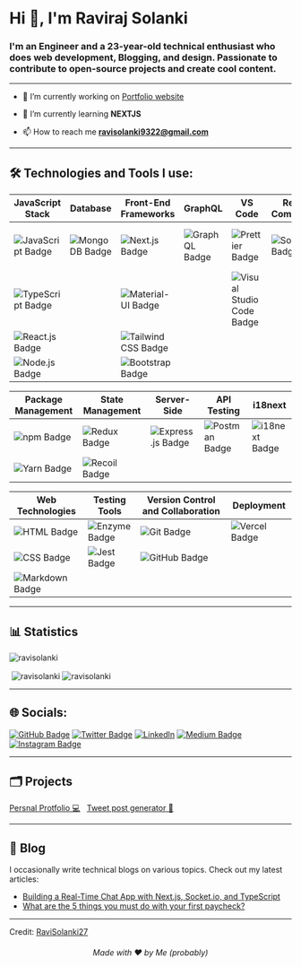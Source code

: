 <h1>Hi 👋, I'm Raviraj Solanki</h1>
<h3>I'm an Engineer and a 23-year-old technical enthusiast who does web development, Blogging, and design. Passionate to contribute to open-source projects and create cool content.</h3>

---

- 🔭 I’m currently working on [Portfolio website](https://ravisolanki27.github.io/Raviraj/)

- 🌱 I’m currently learning **NEXTJS**

- 📫 How to reach me **ravisolanki9322@gmail.com**

---


## 🛠️ Technologies and Tools I use:
| **JavaScript Stack**  | **Database**      | **Front-End Frameworks**        | **GraphQL**           | **VS Code**          | **Real-Time Communication** | **Form Libraries**     |
|-----------------------|-------------------|----------------------------------|-----------------------|-----------------------|-----------------------------|------------------------|
| ![JavaScript Badge](https://img.shields.io/badge/JavaScript-%23F7DF1E.svg?logo=javascript&logoColor=%23FFFFFF) | ![MongoDB Badge](https://img.shields.io/badge/MongoDB-%2347A248.svg?logo=mongodb&logoColor=white) | ![Next.js Badge](https://img.shields.io/badge/Next.js-%23000000.svg?logo=next.js&logoColor=white) | ![GraphQL Badge](https://img.shields.io/badge/GraphQL-%23E434AA.svg?logo=graphql&logoColor=white) | ![Prettier Badge](https://img.shields.io/badge/Prettier-%23F7B93E.svg?logo=prettier&logoColor=white) | ![Socket.io Badge](https://img.shields.io/badge/Socket.io-%23000000.svg?logo=socket.io&logoColor=white) | ![React Hook Form Badge](https://img.shields.io/badge/React%20Hook%20Form-%23000000.svg?logo=react&logoColor=white)
| ![TypeScript Badge](https://img.shields.io/badge/TypeScript-%23007ACC.svg?logo=typescript&logoColor=white) | | ![Material-UI Badge](https://img.shields.io/badge/Material--UI-%230081CB.svg?logo=material-ui&logoColor=white) | | ![Visual Studio Code Badge](https://img.shields.io/badge/Visual%20Studio%20Code-%23007ACC.svg?logo=visual-studio-code&logoColor=white) | | ![Yup Badge](https://img.shields.io/badge/Yup-%23FF6C37.svg?logo=yup&logoColor=white) 
| ![React.js Badge](https://img.shields.io/badge/React.js-%2361DAFB.svg?logo=react&logoColor=white) | | ![Tailwind CSS Badge](https://img.shields.io/badge/Tailwind%20CSS-%231a202c.svg?logo=tailwind-css&logoColor=white) | | | | ![Zod Badge](https://img.shields.io/badge/Zod-%23FF6C37.svg?logo=zod&logoColor=white)
| ![Node.js Badge](https://img.shields.io/badge/Node.js-%23339933.svg?logo=node.js&logoColor=white) | | ![Bootstrap Badge](https://img.shields.io/badge/Bootstrap-%23563D7C.svg?logo=bootstrap&logoColor=white) | |

| **Package Management** | **State Management** | **Server-Side**         | **API Testing**         | **i18next** |
|------------------------|-----------------------|-------------------------|-------------------------|-------------|
| ![npm Badge](https://img.shields.io/badge/npm-%23CB3837.svg?logo=npm&logoColor=white) | ![Redux Badge](https://img.shields.io/badge/Redux-%23764ABC.svg?logo=redux&logoColor=white) | ![Express.js Badge](https://img.shields.io/badge/Express.js-%23000000.svg?logo=express&logoColor=white) | ![Postman Badge](https://img.shields.io/badge/Postman-%23FF6C37.svg?logo=postman&logoColor=white) |![i18next Badge](https://img.shields.io/badge/i18next-%231a202c.svg?logo=i18next&logoColor=white)
| ![Yarn Badge](https://img.shields.io/badge/Yarn-%232C8EBB.svg?logo=yarn&logoColor=white) | ![Recoil Badge](https://img.shields.io/badge/Recoil-%231E415D.svg?logo=recoil&logoColor=white) |

| **Web Technologies**   | **Testing Tools**   | **Version Control and Collaboration**   | **Deployment**         |
|------------------------|----------------------|----------------------------------------|-------------------------|
| ![HTML Badge](https://img.shields.io/badge/HTML-%23E34F26.svg?logo=html5&logoColor=white) | ![Enzyme Badge](https://img.shields.io/badge/Enzyme-%23000000.svg?logo=enzyme&logoColor=white) | ![Git Badge](https://img.shields.io/badge/Git-%23F05032.svg?logo=git&logoColor=white) | ![Vercel Badge](https://img.shields.io/badge/Vercel-%23000000.svg?logo=vercel&logoColor=white) |
| ![CSS Badge](https://img.shields.io/badge/CSS-%231572B6.svg?logo=css3&logoColor=white) | ![Jest Badge](https://img.shields.io/badge/Jest-%23C21325.svg?logo=jest&logoColor=white) | ![GitHub Badge](https://img.shields.io/badge/GitHub-%23121011.svg?logo=github&logoColor=white) | |
| ![Markdown Badge](https://img.shields.io/badge/Markdown-%23000000.svg?logo=markdown&logoColor=white) | | | |


---

## 📊 Statistics

<p> <img src="https://komarev.com/ghpvc/?username=RaviSolanki27" alt="ravisolanki" /> </p>

<p>&nbsp;<img align="center" src="https://github-readme-stats.vercel.app/api?username=ravisolanki27&theme=gotham&show_icons=true" alt="ravisolanki" />
<img align="center" src="http://github-readme-streak-stats.herokuapp.com?user=ravisolanki27&theme=gotham&hide_border=true&date_format=M%20j%5B%2C%20Y%5D" alt="ravisolanki" />

---

## 🌐 Socials:

[![GitHub Badge](https://img.shields.io/badge/Raviraj_Solanki-%23121011.svg?logo=rakuten&logoColor=white&color=%2300c1c4)](https://ravisolanki27.github.io/Raviraj/) [![Twitter Badge](https://img.shields.io/twitter/follow/Ravirajsolanki_?style=social)](https://twitter.com/Ravirajsolanki_) [![LinkedIn](https://img.shields.io/badge/LinkedIn-%230077B5.svg?logo=linkedin&logoColor=white)](https://www.linkedin.com/in/ravirajsolanki27) [![Medium Badge](https://img.shields.io/badge/Medium-%23121212.svg?logo=medium&logoColor=white)](https://ravirajsolanki.medium.com) [![Instagram Badge](https://img.shields.io/badge/Instagram-%23E4405F.svg?logo=instagram&logoColor=white)](https://www.instagram.com/ravi_27.01)

---

## 🗂️ Projects

<a href="https://ravisolanki27.github.io/React-Project/" target="blank"> Persnal Protfolio 💻</a> &nbsp;
<a href="https://nextjs-tweet-generator-by-raviraj.vercel.app/canvas" target="blank"> Tweet post  generator 🚀</a>

---

## 📝 Blog

I occasionally write technical blogs on various topics. Check out my latest articles:

- [Building a Real-Time Chat App with Next.js, Socket.io, and TypeScript](https://blog.stackademic.com/building-a-real-time-chat-app-with-next-js-socket-io-and-typescript-e60ba40c09c7)
- [What are the 5 things you must do with your first paycheck?](https://www.linkedin.com/pulse/what-5-things-you-must-do-your-first-paycheck-raviraj-solanki)

---

Credit: [RaviSolanki27](https://github.com/RaviSolanki27)



<h6 align="center">Made with ❤️ by Me (probably)</h6>


